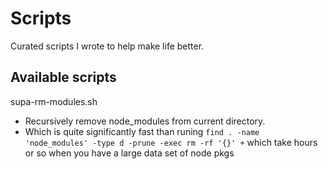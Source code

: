 # Scripts

Curated scripts I wrote to help make life better.

## Available scripts

supa-rm-modules.sh

- Recursively remove node_modules from current directory.
- Which is quite significantly fast than runing `find . -name 'node_modules' -type d -prune -exec rm -rf '{}' +` which take hours or so when you have a large data set of node pkgs
